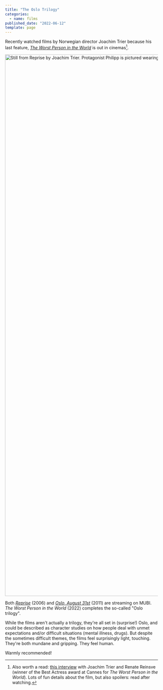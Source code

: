 ```yaml
---
title: "The Oslo Trilogy"
categories:
  - name: films
published_date: "2022-06-12"
template: page
---
```


Recently watched films by Norwegian director Joachim Trier because his last feature, [_The Worst Person in the World_](<https://en.wikipedia.org/wiki/The_Worst_Person_in_the_World_(film)>) is out in cinemas[^1].

<img width="1777" height="999" style="aspect-ratio:1777/999;height:auto;" src="https://www.themoviedb.org/t/p/original/s1DdMr6e4oJXnh5DYk9GH9zensL.jpg" alt="Still from Reprise by Joachim Trier. Protagonist Philipp is pictured wearing a white shirt on the bus, among other passengers. He is looking slightly down and to the side, not straight at the camera, and seems lost in thought." />

Both [_Reprise_](<https://en.wikipedia.org/wiki/Reprise_(film)>) (2006) and [_Oslo, August 31st_](https://en.wikipedia.org/wiki/Oslo,_August_31st) (2011) are streaming on MUBI. _The Worst Person in the World_ (2022) completes the so-called "Oslo trilogy".

While the films aren't actually a trilogy, they're all set in (surprise!) Oslo, and could be described as character studies on how people deal with unmet expectations and/or difficult situations (mental illness, drugs). But despite the sometimes difficult themes, the films feel surprisingly light, touching. They're both mundane and gripping. They feel human.

Warmly recommended!

[^1]: Also worth a read: [this interview](https://moveablefest.com/joachim-trier-worst-person-in-the-world/) with Joachim Trier and Renate Reinsve (winner of the Best Actress award at Cannes for _The Worst Person in the World_). Lots of fun details about the film, but also spoilers: read after watching.
